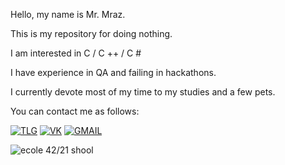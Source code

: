 Hello, my name is Mr. Mraz.

This is my repository for doing nothing.

I am interested in C / C ++ / C #

I have experience in QA and failing in hackathons.

I currently devote most of my time to my studies and a few pets.

You can contact me as follows:

[![TLG](https://user-images.githubusercontent.com/63079050/141651369-08bd2e70-ae20-42d2-bbfc-6effc9d00c0e.png)](https://t.me/realalexnurmi)
[![VK](https://user-images.githubusercontent.com/63079050/141651530-c83d1732-fa0b-40bf-9caf-b88b04247de0.png)](https://vk.com/realalexnurmi)
[![GMAIL](https://user-images.githubusercontent.com/63079050/141651563-f7d8a046-7a1a-4280-b988-5025467927d2.png)](mailto:realalexnurmi@gmail.com)

![ecole 42/21 shool](https://badge42.herokuapp.com/api/stats/enena)
